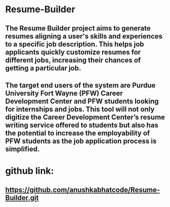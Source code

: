 # Resume-Builder

## The Resume Builder project aims to generate resumes aligning a user's skills and experiences to a specific job description. This helps job applicants quickly customize resumes for different jobs, increasing their chances of getting a particular job.
## The target end users of the system are Purdue University Fort Wayne (PFW) Career Development Center and PFW students looking for internships and jobs. This tool will not only digitize the Career Development Center’s resume writing service offered to students but also has the potential to increase the employability of PFW students as the job application process is simplified. 

# github link:
## https://github.com/anushkabhatcode/Resume-Builder.git

